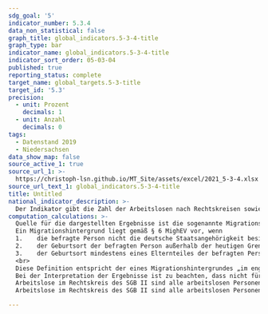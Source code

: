 ```yaml
---
sdg_goal: '5'
indicator_number: 5.3.4
data_non_statistical: false
graph_title: global_indicators.5-3-4-title
graph_type: bar
indicator_name: global_indicators.5-3-4-title
indicator_sort_order: 05-03-04
published: true
reporting_status: complete
target_name: global_targets.5-3-title
target_id: '5.3'
precision:
  - unit: Prozent
    decimals: 1
  - unit: Anzahl
    decimals: 0
tags:
  - Datenstand 2019
  - Niedersachsen
data_show_map: false
source_active_1: true
source_url_1: >-
  https://christoph-lsn.github.io/MT_Site/assets/excel/2021_5-3-4.xlsx
source_url_text_1: global_indicators.5-3-4-title
title: Untitled
national_indicator_description: >-
  Der Indikator gibt die Zahl der Arbeitslosen nach Rechtskreisen sowie davon die Zahl und den Anteil der Personen mit Zuwanderungsgeschichte wieder.
computation_calculations: >-
  Quelle für die dargestellten Ergebnisse ist die sogenannte Migrationshintergrund-Erhebung der Bundesagentur für Arbeit, im Rahmen derer Arbeitslose in den Agenturen und Jobcentern zu ihrem Migrationshintergrund befragt werden, um das Portfolio der Arbeitsmarktstatistiken zu erweitern. Die Erhebung wurde in § 281 Abs. 2 SGB III normiert und Details zum Verfahren sowie zur Methodik im September 2010 in der sogenannten Migrationshintergrund-Erhebungsverordnung (MighEV) festgehalten.<br>
  Ein Migrationshintergrund liegt gemäß § 6 MighEV vor, wenn
  1.	die befragte Person nicht die deutsche Staatsangehörigkeit besitzt oder
  2.	der Geburtsort der befragten Person außerhalb der heutigen Grenzen der Bundesrepublik Deutschland liegt und eine Zuwanderung in das heutige Gebiet der Bundesrepublik Deutschland nach 1949 erfolgte oder
  3.	der Geburtsort mindestens eines Elternteiles der befragten Person außerhalb der heutigen Grenzen der Bundesrepublik Deutschland liegt sowie eine Zuwanderung dieses Elternteiles in das heutige Gebiet der Bundesrepublik Deutschland nach 1949 erfolgte.
  <br>
  Diese Definition entspricht der eines Migrationshintergrundes „im engeren Sinne“ im Rahmen des Mikrozensus.
  Bei der Interpretation der Ergebnisse ist zu beachten, dass nicht für alle Arbeitslosen sondern lediglich für den Kreis der befragten Personen Angaben zum Migrationshintergrund vorliegen. Die ausgewiesenen Anteile beziehen sich daher ausdrücklich auf die Gruppe der Befragten und nicht auf die Gesamtheit aller Arbeitslosen.
  Arbeitslose im Rechtskreis des SGB II sind alle arbeitslosen Personen, die die Anspruch auf Leistungen (Arbeitslosengeld II und Sozialgeld) nach dem Zweiten Sozialgesetzbuch (SGB II) – Grundsicherung für Arbeitssuchende – haben.
  Arbeitslose im Rechtskreis des SGB II sind alle arbeitslosen Personen, die Anspruch auf Leistungen (Arbeitslosengeld I) nach dem Dritten Sozialgesetzbuch (SGB III) – Arbeitsförderung – haben und die Personen, die keine Leistungen mehr erhalten.

---
```

